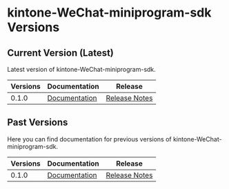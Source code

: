 # kintone-WeChat-miniprogram-sdk Versions

## Current Version (Latest)
Latest version of kintone-WeChat-miniprogram-sdk.

| Versions| Documentation| Release| 
| --- | --- | --- | 
| 0.1.0| [Documentation](../)| [Release Notes](https://github.com/kintone/kintone-WeChat-miniprogram-sdk/releases/tag/v0.1.0)|

## Past Versions
Here you can find documentation for previous versions of kintone-WeChat-miniprogram-sdk.

| Versions| Documentation| Release| 
| --- | --- | --- |
| 0.1.0| [Documentation](../../0.1.0/)| [Release Notes](https://github.com/kintone/kintone-WeChat-miniprogram-sdk/releases/tag/v0.1.0)|